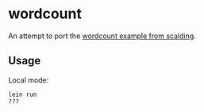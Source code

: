 # wordcount

An attempt to port the [wordcount example from scalding](https://github.com/twitter/scalding/blob/afd91e61a0474f8ba7237852d002da1f6dedea38/scalding-core/src/main/scala/com/twitter/scalding/examples/WordCountJob.scala).

## Usage

Local mode:

    lein run
    ???

